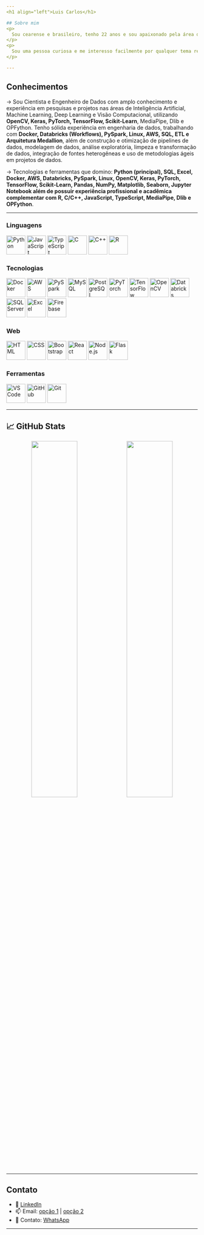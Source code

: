 ```yaml
---
<h1 align="left">Luis Carlos</h1>

## Sobre mim
<p>
  Sou cearense e brasileiro, tenho 22 anos e sou apaixonado pela área de dados e suas tecnologias. Tenho grande interesse em Ciência e Engenharia de Dados e busco constantemente novos desafios nesse campo. Graduando em Engenharia de Computação na Universidade Federal do Ceará, participo de projetos de pesquisa e desenvolvimento de software em inteligência artificial, especialmente nas áreas da saúde e tecnologia assistiva, além de atuar em projetos de desenvolvimento de software IoT, Web e Mobile. Também já tive experiência profissional com dados, atuando tanto em análise quanto em engenharia de dados.
</p>
<p>
  Sou uma pessoa curiosa e me interesso facilmente por qualquer tema relacionado à tecnologia. Busco sempre me atualizar sobre conteúdos modernos e relevantes da área, valorizando a base sólida em computação como fundamental para meu aprendizado e crescimento profissional para trabalhar de maneira eficaz e com metodologias ágeis.
</p>

---
```

## Conhecimentos
<p align="left">
<p>
-> Sou Cientista e Engenheiro de Dados com amplo conhecimento e experiência em pesquisas e projetos nas áreas de Inteligência Artificial, Machine Learning, Deep Learning e Visão Computacional, utilizando <strong>OpenCV, Keras, PyTorch, TensorFlow, Scikit-Learn</strong>, MediaPipe, Dlib e OPFython. Tenho sólida experiência em engenharia de dados, trabalhando com <strong>Docker, Databricks (Workflows), PySpark, Linux, AWS, SQL, ETL e Arquitetura Medallion</strong>, além de construção e otimização de pipelines de dados, modelagem de dados, análise exploratória, limpeza e transformação de dados, integração de fontes heterogêneas e uso de metodologias ágeis em projetos de dados.
</p>
<p>
-> Tecnologias e ferramentas que domino: <strong>Python (principal), SQL, Excel, Docker, AWS, Databricks, PySpark, Linux, OpenCV, Keras, PyTorch, TensorFlow, Scikit-Learn, Pandas, NumPy, Matplotlib, Seaborn, Jupyter Notebook além de possuir experiência profissional e acadêmica complementar com R, C/C++, JavaScript, TypeScript, MediaPipe, Dlib e OPFython</strong>.
</p>
<p>
</p>

---
### Linguagens

<p align="left">
  <!-- Linguagens -->
  <img src="https://cdn.jsdelivr.net/gh/devicons/devicon/icons/python/python-original.svg" height="50" alt="Python"/>
  <img src="https://cdn.jsdelivr.net/gh/devicons/devicon/icons/javascript/javascript-original.svg" height="50" alt="JavaScript"/>
  <img src="https://cdn.jsdelivr.net/gh/devicons/devicon/icons/typescript/typescript-original.svg" height="50" alt="TypeScript"/>
  <img src="https://cdn.jsdelivr.net/gh/devicons/devicon/icons/c/c-original.svg" height="50" alt="C"/>
  <img src="https://cdn.jsdelivr.net/gh/devicons/devicon/icons/cplusplus/cplusplus-original.svg" height="50" alt="C++"/>
  <img src="https://cdn.jsdelivr.net/gh/devicons/devicon/icons/r/r-original.svg" height="50" alt="R"/>
</p>

### Tecnologias
<p align="left">
  <!-- Ferramentas e Frameworks -->
  <img src="https://cdn.jsdelivr.net/gh/devicons/devicon/icons/docker/docker-original.svg" height="50" alt="Docker"/>
  <img src="https://www.dbacorp.com.br/wp-content/uploads/2018/10/aws-logo.jpg" height="50" alt="AWS"/>
  <img src="https://spark.apache.org/images/spark-logo.png" height="50" alt="PySpark"/>
  <img src="https://cdn.jsdelivr.net/gh/devicons/devicon/icons/mysql/mysql-original.svg" height="50" alt="MySQL"/>
  <img src="https://cdn.jsdelivr.net/gh/devicons/devicon/icons/postgresql/postgresql-original.svg" height="50" alt="PostgreSQL"/>
  <img src="https://cdn.jsdelivr.net/gh/devicons/devicon/icons/pytorch/pytorch-original.svg" height="50" alt="PyTorch"/>
  <img src="https://cdn.jsdelivr.net/gh/devicons/devicon/icons/tensorflow/tensorflow-original.svg" height="50" alt="TensorFlow"/>
  <img src="https://cdn.jsdelivr.net/gh/devicons/devicon/icons/opencv/opencv-original.svg" height="50" alt="OpenCV"/>
  <img src="https://upload.wikimedia.org/wikipedia/commons/6/63/Databricks_Logo.png" height="50" alt="Databricks"/>
  <img src="https://cdn.jsdelivr.net/gh/devicons/devicon/icons/microsoftsqlserver/microsoftsqlserver-plain.svg" height="50" alt="SQL Server"/>
  <img src="https://img.icons8.com/?size=512&id=117561&format=png" height="50" alt="Excel"/>
  <img src="https://cdn.jsdelivr.net/gh/devicons/devicon/icons/firebase/firebase-plain.svg" height="50" alt="Firebase"/>
</p>

### Web

<p align="left">
  <img src="https://cdn.jsdelivr.net/gh/devicons/devicon/icons/html5/html5-original.svg" height="50" alt="HTML"/>
  <img src="https://cdn.jsdelivr.net/gh/devicons/devicon/icons/css3/css3-original.svg" height="50" alt="CSS"/>
  <img src="https://cdn.jsdelivr.net/gh/devicons/devicon/icons/bootstrap/bootstrap-original.svg" height="50" alt="Bootstrap"/>
  <img src="https://cdn.jsdelivr.net/gh/devicons/devicon/icons/react/react-original.svg" height="50" alt="React"/>
  <img src="https://cdn.jsdelivr.net/gh/devicons/devicon/icons/nodejs/nodejs-original.svg" height="50" alt="Node.js"/>
  <img src="https://cdn.jsdelivr.net/gh/devicons/devicon/icons/flask/flask-original.svg" height="50" alt="Flask"/>
</p>

</p>

### Ferramentas

<p align="left">
  <img src="https://cdn.jsdelivr.net/gh/devicons/devicon/icons/vscode/vscode-original.svg" height="50" alt="VS Code"/>
  <img src="https://logosmarcas.net/wp-content/uploads/2020/12/GitHub-Logo.png" height="50" alt="GitHub"/>
  <img src="https://cdn.jsdelivr.net/gh/devicons/devicon/icons/git/git-original.svg" height="50" alt="Git"/>
  
</p>

---

## 📈 GitHub Stats

<p align="center">
  <img src="https://github-readme-stats.vercel.app/api?username=luiscarlo5&show_icons=true&theme=tokyonight" width="49%" />
  <img src="https://github-readme-streak-stats.herokuapp.com?user=luiscarlo5&theme=tokyonight" width="49%" />
</p>

---

## Contato

- 💼 [LinkedIn](www.linkedin.com/in/luis-carlos-eng-comp)
- 📫 Email: [opção 1](lc9680711@email.com) | [opção 2](luiscarlosengcomp@email.com)
- 📱 Contato: [WhatsApp](https://wa.me/+5585988438013) <!-- 💻 [Portfólio](https://seu-portfolio.com) -->
---
